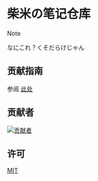 # 柴米の笔记仓库

> [!NOTE]
> なにこれ？くそだらけじゃん

## 贡献指南

参阅 [此处](./CONTRIBUTING.md)

## 贡献者

[![贡献者](https://contrib.rocks/image?repo=chai-mi/note)](https://github.com/chai-mi/note/graphs/contributors)

## 许可

[MIT](./LICENSE)
